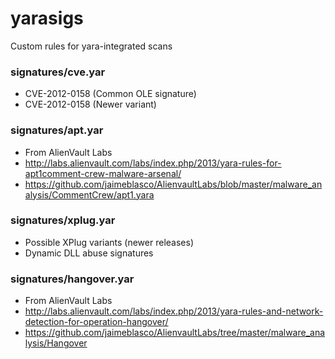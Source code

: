 yarasigs
========

Custom rules for yara-integrated scans


### signatures/cve.yar
* CVE-2012-0158 (Common OLE signature)
* CVE-2012-0158 (Newer variant)

### signatures/apt.yar
* From AlienVault Labs
* http://labs.alienvault.com/labs/index.php/2013/yara-rules-for-apt1comment-crew-malware-arsenal/
* https://github.com/jaimeblasco/AlienvaultLabs/blob/master/malware_analysis/CommentCrew/apt1.yara

### signatures/xplug.yar
* Possible XPlug variants (newer releases)
* Dynamic DLL abuse signatures

### signatures/hangover.yar
* From AlienVault Labs
* http://labs.alienvault.com/labs/index.php/2013/yara-rules-and-network-detection-for-operation-hangover/
* https://github.com/jaimeblasco/AlienvaultLabs/tree/master/malware_analysis/Hangover
